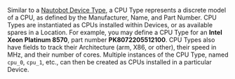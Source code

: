 Similar to a [Nautobot Device Type](/static/docs/models/dcim/devicetype.html), a CPU Type represents a discrete model of a CPU, as defined by the Manufacturer, Name, and Part Number.
CPU Types are instantiated as CPUs installed within Devices, or as available spares in a Location.
For example, you may define a CPU Type for an **Intel Xeon Platinum 8570**, part number **PK8072205512100**.
CPU Types also have fields to track their Architecture (arm, X86, or other), their speed in MHz, and their number of cores.
Multiple instances of the CPU Type, named `cpu_0`, `cpu_1`, etc., can then be created as CPUs installed in a particular Device.
